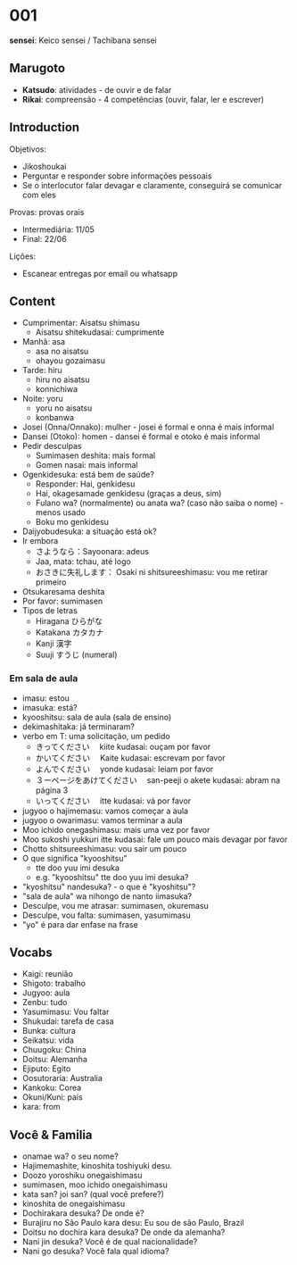 # 001

**sensei**: Keico sensei / Tachibana sensei

## Marugoto

- **Katsudo**: atividades - de ouvir e de falar
- **Rikai**: compreensão - 4 competências (ouvir, falar, ler e escrever)

## Introduction

Objetivos:

- Jikoshoukai
- Perguntar e responder sobre informações pessoais
- Se o interlocutor falar devagar e claramente, conseguirá se comunicar com eles

Provas: provas orais

- Intermediária: 11/05
- Final: 22/06

Lições:

- Escanear entregas por email ou whatsapp

## Content

- Cumprimentar: Aisatsu shimasu
  - Aisatsu shitekudasai: cumprimente
- Manhã: asa
  - asa no aisatsu
  - ohayou gozaimasu
- Tarde: hiru
  - hiru no aisatsu
  - konnichiwa
- Noite: yoru
  - yoru no aisatsu
  - konbanwa
- Josei (Onna/Onnako): mulher - josei é formal e onna é mais informal
- Dansei (Otoko): homen - dansei é formal e otoko é mais informal
- Pedir desculpas
  - Sumimasen deshita: mais formal
  - Gomen nasai: mais informal
- Ogenkidesuka: está bem de saúde?
  - Responder: Hai, genkidesu
  - Hai, okagesamade genkidesu (graças a deus, sim)
  - Fulano wa? (normalmente) ou anata wa? (caso não saiba o nome) - menos usado
  - Boku mo genkidesu
- Daijyobudesuka: a situação está ok?
- Ir embora
  - さようなら：Sayoonara: adeus
  - Jaa, mata: tchau, até logo
  - おさきに失礼します： Osaki ni shitsureeshimasu: vou me retirar primeiro
- Otsukaresama deshita
- Por favor: sumimasen
- Tipos de letras
  - Hiragana ひらがな
  - Katakana カタカナ
  - Kanji 漢字
  - Suuji すうじ (numeral)

### Em sala de aula

- imasu: estou
- imasuka: está?
- kyooshitsu: sala de aula (sala de ensino)
- dekimashitaka: já terminaram?
- verbo em T: uma solicitação, um pedido
  - きってください　 kiite kudasai: ouçam por favor
  - かいてください　 Kaite kudasai: escrevam por favor
  - よんでください　 yonde kudasai: leiam por favor
  - ３ーページをあけてください　 san-peeji o akete kudasai: abram na página 3
  - いってください　 itte kudasai: vá por favor
- jugyoo o hajimemasu: vamos começar a aula
- jugyoo o owarimasu: vamos terminar a aula
- Moo ichido onegashimasu: mais uma vez por favor
- Moo sukoshi yukkuri itte kudasai: fale um pouco mais devagar por favor
- Chotto shitsureeshimasu: vou sair um pouco
- O que significa "kyooshitsu"
  - tte doo yuu imi desuka
  - e.g. "kyooshitsu" tte doo yuu imi desuka?
- "kyoshitsu" nandesuka? - o que é "kyoshitsu"?
- "sala de aula" wa nihongo de nanto iimasuka?
- Desculpe, vou me atrasar: sumimasen, okuremasu
- Desculpe, vou falta: sumimasen, yasumimasu
- "yo" é para dar enfase na frase

## Vocabs

- Kaigi: reunião
- Shigoto: trabalho
- Jugyoo: aula
- Zenbu: tudo
- Yasumimasu: Vou faltar
- Shukudai: tarefa de casa
- Bunka: cultura
- Seikatsu: vida
- Chuugoku: China
- Doitsu: Alemanha
- Ejiputo: Egito
- Oosutoraria: Australia
- Kankoku: Corea
- Okuni/Kuni: país
- kara: from

## Você & Familia

- onamae wa? o seu nome?
- Hajimemashite, kinoshita toshiyuki desu.
- Doozo yoroshiku onegaishimasu
- sumimasen, moo ichido onegaishimasu
- kata san? joi san? (qual você prefere?)
- kinoshita de onegaishimasu
- Dochirakara desuka? De onde é?
- Burajiru no São Paulo kara desu: Eu sou de são Paulo, Brazil
- Doitsu no dochira kara desuka? De onde da alemanha?
- Nani jin desuka? Você é de qual nacionalidade?
- Nani go desuka? Você fala qual idioma?
